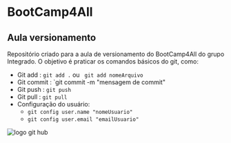 # BootCamp4All

## Aula versionamento

Repositório criado para a aula de versionamento do BootCamp4All do grupo Integrado.
O objetivo é praticar os comandos básicos do git, como:

- Git add : ` git add . ` ou ` git add nomeArquivo`
- Git commit : `git commit -m "mensagem de commit"
- Git push : `git push`
- Git pull : `git pull`
- Configuração do usuário:
  - `git config user.name "nomeUsuario"`
  - `git config user.email "emailUsuario"`

![logo git hub](https://beecrowd.com/wp-content/uploads/2024/04/2022-08-18-GitHub.jpg)
